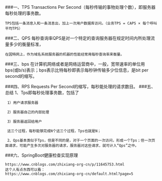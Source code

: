 ###一、TPS
    Transactions Per Second（每秒传输的事物处理个数），即服务器每秒处理的事务数。
    
    TPS包括一条消息入和一条消息出，加上一次用户数据库访问。（业务TPS = CAPS × 每个呼叫平均TPS）
###二、QPS
    每秒查询率QPS是对一个特定的查询服务器在规定时间内所处理流量多少的衡量标准，
    
    在因特网上，作为域名系统服务器的机器的性能经常用每秒查询率来衡量。
###三、bps
    在计算机网络或者是网络运营商中，一般，宽带速率的单位用bps(或b/s)表示；bps表示比特每秒即表示每秒钟传输多少位信息，是bit per second的缩写。
    
###四、RPS
     Requests Per Second的缩写，每秒能处理的请求数目。
###五、总结
     1、Tps即每秒处理事务数，包括了
     
     1）用户请求服务器
     
     2）服务器自己的内部处理
     
     3）服务器返回给用户
     
     这三个过程，每秒能够完成N个这三个过程，Tps也就是N；
     
     2、Qps基本类似于Tps，但是不同的是，对于一个页面的一次访问，形成一个Tps；但一次页面请求，可能产生多次对服务器的请求，服务器对这些请求，就可计入“Qps”之中。
     
###六、SpringBoot健康检查实现原理 

    https://www.cnblogs.com/zhixiang-org-cn/p/11645753.html
    这个人有点东西可以看：
    https://www.cnblogs.com/zhixiang-org-cn/default.html?page=5